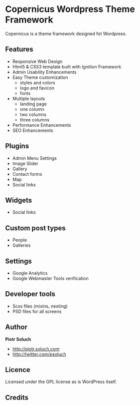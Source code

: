 # Copernicus Wordpress Theme Framework
Copernicus is a theme framework designed fot Wordpress.

## Features

* Responsive Web Design
* Html5 & CSS3 template built with Ignition Framework
* Admin Usability Enhancements
* Easy Theme customization
	* styles and colors
	* logo and favicon
	* fonts
* Multiple layouts
	* landing page
	* one column
	* two columns
	* three columns
* Performance Enhancements
* SEO Enhancements

## Plugins

* Admin Menu Settings
* Image Slider
* Gallery
* Contact forms
* Map
* Social links

## Widgets

* Social links

## Custom post types

* People
* Galleries

## Settings

* Google Analytics
* Google Webmaster Tools verification

## Developer tools

* Scss files (mixins, nesting)
* PSD files for all screens


## Author

**Piotr Soluch**

* http://piotr.soluch.com
* http://twitter.com/psoluch

## Licence

Licensed under the GPL license as is WordPress itself.

## Credits